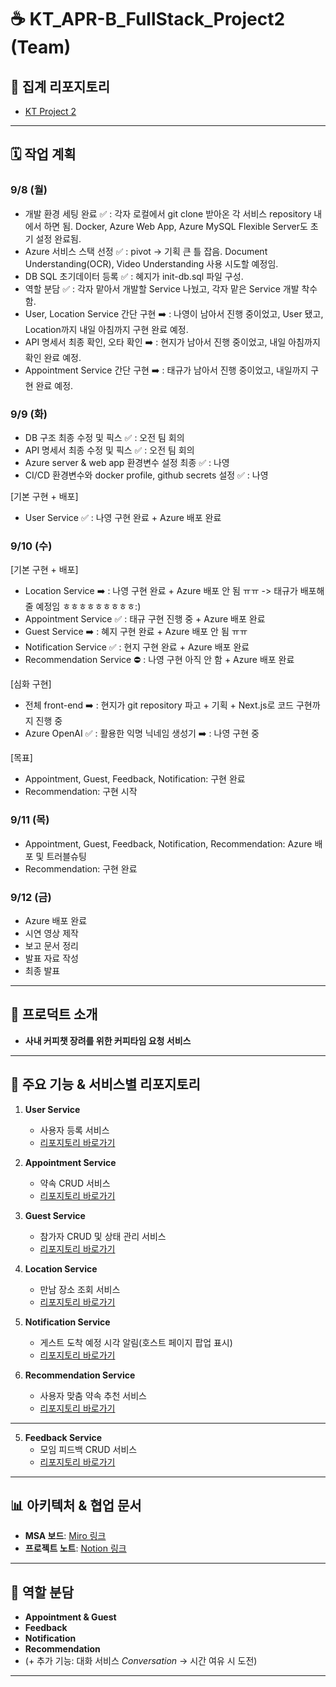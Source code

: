 # ☕ KT_APR-B_FullStack_Project2 (Team)

## 📌 집계 리포지토리
- [KT Project 2](https://github.com/nymvmt/KT_project_2.git)

---

## 🗓️ 작업 계획
### 9/8 (월)
- 개발 환경 세팅 완료 ✅ : 각자 로컬에서 git clone 받아온 각 서비스 repository 내에서 하면 됨. Docker, Azure Web App, Azure MySQL Flexible Server도 초기 설정 완료됨.
- Azure 서비스 스택 선정 ✅ : pivot -> 기획 큰 틀 잡음. Document Understanding(OCR), Video Understanding 사용 시도할 예정임.
- DB SQL 초기데이터 등록 ✅ : 혜지가 init-db.sql 파일 구성.
- 역할 분담 ✅ : 각자 맡아서 개발할 Service 나눴고, 각자 맡은 Service 개발 착수함.
- User, Location Service 간단 구현 ➡️ : 나영이 남아서 진행 중이었고, User 됐고, Location까지 내일 아침까지 구현 완료 예정.
- API 명세서 최종 확인, 오타 확인 ➡️ : 현지가 남아서 진행 중이었고, 내일 아침까지 확인 완료 예정.
- Appointment Service 간단 구현 ➡️ : 태규가 남아서 진행 중이었고, 내일까지 구현 완료 예정.

### 9/9 (화)
- DB 구조 최종 수정 및 픽스 ✅ : 오전 팀 회의
- API 명세서 최종 수정 및 픽스 ✅ : 오전 팀 회의
- Azure server & web app 환경변수 설정 최종 ✅ : 나영
- CI/CD 환경변수와 docker profile, github secrets 설정 ✅ : 나영

[기본 구현 + 배포]
- User Service ✅ : 나영 구현 완료 + Azure 배포 완료

### 9/10 (수)
[기본 구현 + 배포]
- Location Service ➡️ : 나영 구현 완료 + Azure 배포 안 됨 ㅠㅠ -> 태규가 배포해줄 예정임 ㅎㅎㅎㅎㅎㅎㅎㅎㅎ:)
- Appointment Service ✅ : 태규 구현 진행 중 + Azure 배포 완료
- Guest Service ➡️ : 혜지 구현 완료 + Azure 배포 안 됨 ㅠㅠ
- Notification Service ✅ : 현지 구현 완료 + Azure 배포 완료
- Recommendation Service ⛔️ : 나영 구현 아직 안 함 + Azure 배포 완료

[심화 구현]
- 전체 front-end ➡️ : 현지가 git repository 파고 + 기획 + Next.js로 코드 구현까지 진행 중
- Azure OpenAI ✅ : 활용한 익명 닉네임 생성기 ➡️ : 나영 구현 중

[목표]
- Appointment, Guest, Feedback, Notification: 구현 완료  
- Recommendation: 구현 시작

### 9/11 (목)
- Appointment, Guest, Feedback, Notification, Recommendation: Azure 배포 및 트러블슈팅  
- Recommendation: 구현 완료  

### 9/12 (금)
- Azure 배포 완료  
- 시연 영상 제작  
- 보고 문서 정리  
- 발표 자료 작성  
- 최종 발표  

---

## 🚀 프로덕트 소개
- **사내 커피챗 장려를 위한 커피타임 요청 서비스**

---

## 🔧 주요 기능 & 서비스별 리포지토리
1. **User Service**
   - 사용자 등록 서비스  
   - [리포지토리 바로가기](https://github.com/nymvmt/UserService)

2. **Appointment Service**
   - 약속 CRUD 서비스  
   - [리포지토리 바로가기](https://github.com/nymvmt/AppointmentService)

3. **Guest Service**
   - 참가자 CRUD 및 상태 관리 서비스  
   - [리포지토리 바로가기](https://github.com/nymvmt/GuestService)

4. **Location Service**
   - 만남 장소 조회 서비스  
   - [리포지토리 바로가기](https://github.com/nymvmt/LocationService)


6. **Notification Service**
   - 게스트 도착 예정 시각 알림(호스트 페이지 팝업 표시)  
   - [리포지토리 바로가기](https://github.com/nymvmt/NotificationService)

7. **Recommendation Service**
   - 사용자 맞춤 약속 추천 서비스  
   - [리포지토리 바로가기](https://github.com/nymvmt/RecommendationService)
  
---
5. **Feedback Service**
   - 모임 피드백 CRUD 서비스  
   - [리포지토리 바로가기](https://github.com/nymvmt/FeedbackService)

---

## 📊 아키텍처 & 협업 문서
- **MSA 보드**: [Miro 링크](https://miro.com/app/board/uXjVJPRLAtY=/?share_link_id=41447987665)  
- **프로젝트 노트**: [Notion 링크](https://www.notion.so/2616156a6141802cb94acf498b0e5df8?source=copy_link)

---

## 👥 역할 분담
- **Appointment & Guest**  
- **Feedback**  
- **Notification**  
- **Recommendation**  
- (+ 추가 기능: 대화 서비스 *Conversation* → 시간 여유 시 도전)

---
